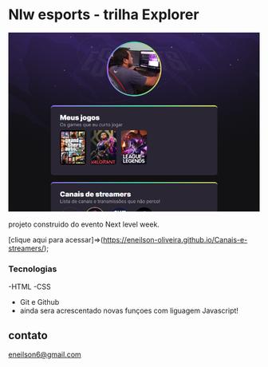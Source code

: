 # Nlw esports - trilha Explorer

![preview](./.github/preview.png)

projeto construido do evento Next level week.

[clique aqui para acessar]=>(https://eneilson-oliveira.github.io/Canais-e-streamers/);


### Tecnologias

-HTML
-CSS
- Git e Github
- ainda sera acrescentado novas funçoes com liguagem Javascript!
## contato

eneilson6@gmail.com